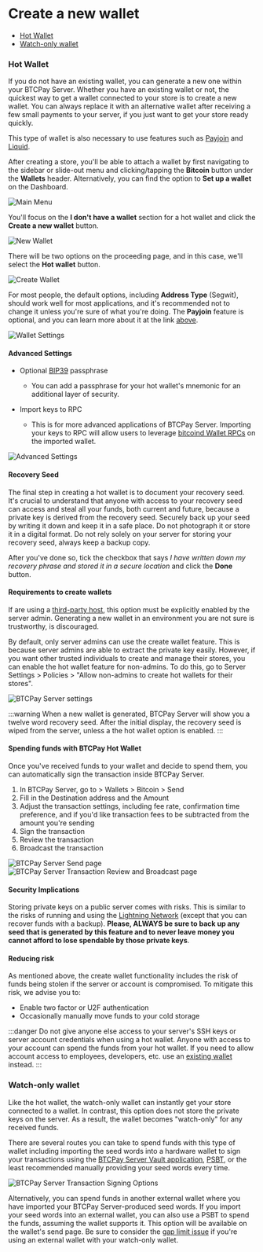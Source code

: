 # Create a new wallet

- [Hot Wallet](#hot-wallet)
- [Watch-only wallet](#watch-only-wallet)

### Hot Wallet

If you do not have an existing wallet, you can generate a new one within your BTCPay Server. Whether you have an existing wallet or not, the quickest way to get a wallet connected to your store is to create a new wallet. You can always replace it with an alternative wallet after receiving a few small payments to your server, if you just want to get your store ready quickly.

This type of wallet is also necessary to use features such as [Payjoin](./Payjoin.md) and [Liquid](https://github.com/btcpayserver/btcpayserver/issues/1282).

After creating a store, you'll be able to attach a wallet by first navigating to the sidebar or slide-out menu and clicking/tapping the **Bitcoin** button under the **Wallets** header. Alternatively, you can find the option to **Set up a wallet** on the Dashboard.

![Main Menu](./img/FirstStoreCreation.png)

You'll focus on the **I don't have a wallet** section for a hot wallet and click the **Create a new wallet** button.

![New Wallet](./img/hotwallet/CreateNewWallet.png)

There will be two options on the proceeding page, and in this case, we'll select the **Hot wallet** button.

![Create Wallet](./img/hotwallet/HotWallet.png)

For most people, the default options, including **Address Type** (Segwit), should work well for most applications, and it's recommended not to change it unless you're sure of what you're doing. The **Payjoin** feature is optional, and you can learn more about it at the link [above](#hot-wallet).

![Wallet Settings](./img/hotwallet/WalletSettings.png)


#### Advanced Settings

- Optional [BIP39](https://github.com/bitcoin/bips/blob/master/bip-0039.mediawiki#from-mnemonic-to-seed) passphrase

  - You can add a passphrase for your hot wallet's mnemonic for an additional layer of security.

- Import keys to RPC

  - This is for more advanced applications of BTCPay Server. Importing your keys to RPC will allow users to leverage [bitcoind Wallet RPCs](https://developer.bitcoin.org/reference/rpc/index.html#wallet-rpcs) on the imported wallet.

![Advanced Settings](./img/hotwallet/AdvancedSettings.png)


#### Recovery Seed

The final step in creating a hot wallet is to document your recovery seed. It's crucial to understand that anyone with access to your recovery seed can access and steal all your funds, both current and future, because a private key is derived from the recovery seed. Securely back up your seed by writing it down and keep it in a safe place. Do not photograph it or store it in a digital format. Do not rely solely on your server for storing your recovery seed, always keep a backup copy. 

After you've done so, tick the checkbox that says _I have written down my recovery phrase and stored it in a secure location_ and click the **Done** button.

#### Requirements to create wallets

If are using a [third-party host](/Deployment/ThirdPartyHosting.md), this option must be explicitly enabled by the server admin. Generating a new wallet in an environment you are not sure is trustworthy, is discouraged.

By default, only server admins can use the create wallet feature. This is because server admins are able to extract the private key easily. However, if you want other trusted individuals to create and manage their stores, you can enable the hot wallet feature for non-admins. To do this, go to Server Settings > Policies > "Allow non-admins to create hot wallets for their stores".

![BTCPay Server settings](./img/hotwallet/ServerSettings.png)

:::warning
When a new wallet is generated, BTCPay Server will show you a twelve word recovery seed. After the initial display, the recovery seed is wiped from the server, unless a the hot wallet option is enabled.
:::

#### Spending funds with BTCPay Hot Wallet

Once you've received funds to your wallet and decide to spend them, you can automatically sign the transaction inside BTCPay Server.

1. In BTCPay Server, go to > Wallets > Bitcoin > Send
2. Fill in the Destination address and the Amount
3. Adjust the transaction settings, including fee rate, confirmation time preference, and if you'd like transaction fees to be subtracted from the amount you're sending
4. Sign the transaction
5. Review the transaction
6. Broadcast the transaction

![BTCPay Server Send page](./img/hotwallet/WalletSend.png)
![BTCPay Server Transaction Review and Broadcast page](./img/hotwallet/BroadcastConfirm.png)

#### Security Implications

Storing private keys on a public server comes with risks. This is similar to the risks of running and using the [Lightning Network](./LightningNetwork.md) (except that you can recover funds with a backup).
**Please, ALWAYS be sure to back up any seed that is generated by this feature and to never leave money you cannot afford to lose spendable by those private keys**.

#### Reducing risk

As mentioned above, the create wallet functionality includes the risk of funds being stolen if the server or account is compromised. To mitigate this risk, we advise you to:

- Enable two factor or U2F authentication
- Occasionally manually move funds to your cold storage

:::danger
Do not give anyone else access to your server's SSH keys or server account credentials when using a hot wallet. Anyone with access to your account can spend the funds from your hot wallet. If you need to allow account access to employees, developers, etc. use an [existing wallet](ConnectWallet.md#connect-an-existing-wallet) instead.
:::

### Watch-only wallet

Like the hot wallet, the watch-only wallet can instantly get your store connected to a wallet. In contrast, this option does not store the private keys on the server. As a result, the wallet becomes "watch-only" for any received funds.

There are several routes you can take to spend funds with this type of wallet including importing the seed words into a hardware wallet to sign your transactions using the [BTCPay Server Vault application](https://docs.btcpayserver.org/Vault/), [PSBT](https://docs.btcpayserver.org/Wallet/#psbt), or the least recommended manually providing your seed words every time.

![BTCPay Server Transaction Signing Options](./img/hotwallet/SignTransaction.png)

Alternatively, you can spend funds in another external wallet where you have imported your BTCPay Server-produced seed words. If you import your seed words into an external wallet, you can also use a PSBT to spend the funds, assuming the wallet supports it. This option will be available on the wallet's send page. Be sure to consider the [gap limit issue](./FAQ/Wallet.md#missing-payments-in-my-software-or-hardware-wallet) if you're using an external wallet with your watch-only wallet.
